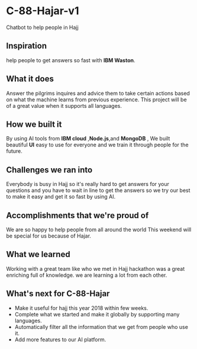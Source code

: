 # C-88-Hajar-v1
Chatbot to help people in Hajj


## Inspiration
help people to get answers so fast with **IBM Waston**.

## What it does
Answer the pilgrims inquires and advice them to take certain actions based on what the machine learns from previous experience. This project will be of a great value when it supports all languages.


## How we built it
By using AI tools from **IBM cloud** ,**Node.js**,and **MongoDB** , We built beautiful **UI** easy to use for everyone and we train it through people for the future. 

## Challenges we ran into
Everybody is busy in Hajj so it's really hard to get answers for your questions and you have to wait in line to get the answers so we try our best to make it easy and get it so fast by using AI. 


## Accomplishments that we're proud of
We are so happy to help people from all around the world
This weekend will be special for us because of Hajar. 


## What we learned
Working with a great team like who we met in Hajj hackathon was a great enriching full of knowledge. we are learning a lot from each other.  

## What's next for C-88-Hajar
- Make it useful for hajj this year 2018 within few weeks.
- Complete what we started and make it globally by supporting many languages.
- Automatically filter all the information that we get from people who use it.
- Add more features to our AI platform. 

